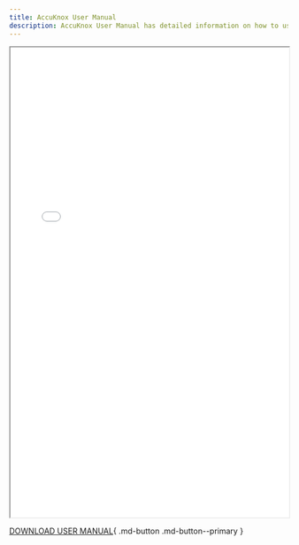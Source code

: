 ```yaml
---
title: AccuKnox User Manual
description: AccuKnox User Manual has detailed information on how to use AccuKnox to secure your cloud-native applications.
---
```


<div>
  <iframe id="inlineFrameManual"
      title="Inline Frame Manual"
      width="100%"
      height="850"
      src="/resources/images/AccuKnox_User_Manual_July-2023.pdf">
  </iframe>
</div>

[DOWNLOAD USER MANUAL](images/AccuKnox_User_Manual_July-2023.pdf){ .md-button .md-button--primary }